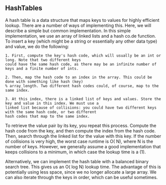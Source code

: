 ## HashTables

A hash table is a data structure that maps keys to values for highly efficient lookup. There are a number of
ways of implementing this. Here, we will describe a simple but common implementation.
In this simple implementation, we use an array of linked lists and a hash co.de function. To insert a key
(which might be a string or essentially any other data type) and value, we do the following:

    1. First, compute the key's hash code, which will usually be an int or long. Note that two different keys
    could have the same hash code, as there may be an infinite number of keys and a finite number of ints.

    2. Then, map the hash code to an index in the array. This could be done with something like hash (key)
    % array_length. Two different hash codes could, of course, map to the same index.

    3. At this index, there is a linked list of keys and values. Store the key and value in this index. We must use a
    linked list because of collisions: you could have two different keys with the same hash code, or two different
    hash codes that map to the same index.

To retrieve the value pair by its key, you repeat this process. Compute the hash code from the key, and then
compute the index from the hash code. Then, search through the linked list for the value with this key.
If the number of collisions is very high, the worst case runtime is O( N), where N is the number of keys.
However, we generally assume a good implementation that keeps collisions to a minimum, in which case
the lookup time is a (1).

Alternatively, we can implement the hash table with a balanced binary search tree. This gives us an O( log N)
lookup time. The advantage of this is potentially using less space, since we no longer allocate a large array. We
can also iterate through the keys in order, which can be useful sometimes.